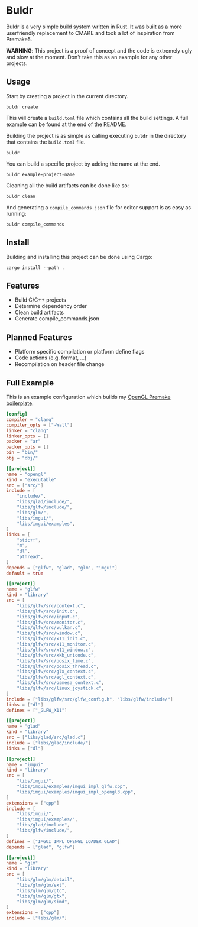 # Buldr

Buldr is a very simple build system written in Rust. It was built as a more userfriendly replacement to CMAKE and took a lot of inspiration from Premake5.

**WARNING**: This project is a proof of concept and the code is extremely ugly and slow at the moment. Don't take this as an example for any other projects.

## Usage

Start by creating a project in the current directory.

```shell
buldr create
```

This will create a `build.toml` file which contains all the build settings. A full example can be found at the end of the README.

Building the project is as simple as calling executing `buldr` in the directory that contains the `build.toml` file.

```shell
buldr
```

You can build a specific project by adding the name at the end.

```shell
buldr example-project-name
```

Cleaning all the build artifacts can be done like so:

```shell
buldr clean
```

And generating a `compile_commands.json` file for editor support is as easy as running:

```shell
buldr compile_commands
```

## Install

Building and installing this project can be done using Cargo:

```shell
cargo install --path .
```

## Features

- Build C/C++ projects
- Determine dependency order
- Clean build artifacts
- Generate compile_commands.json

## Planned Features

- Platform specific compilation or platform define flags
- Code actions (e.g. format, ...)
- Recompilation on header file change

## Full Example

This is an example configuration which builds my [OpenGL Premake boilerplate](https://github.com/HectorPeeters/opengl_premake_boilerplate).

```toml
[config]
compiler = "clang"
compiler_opts = ["-Wall"]
linker = "clang"
linker_opts = []
packer = "ar"
packer_opts = []
bin = "bin/"
obj = "obj/"

[[project]]
name = "opengl"
kind = "executable"
src = ["src/"]
include = [
    "include/",
    "libs/glad/include/",
    "libs/glfw/include/",
    "libs/glm/",
    "libs/imgui/",
    "libs/imgui/examples",
]
links = [
    "stdc++",
    "m",
    "dl",
    "pthread",
]
depends = ["glfw", "glad", "glm", "imgui"]
default = true

[[project]]
name = "glfw"
kind = "library"
src = [
    "libs/glfw/src/context.c",
    "libs/glfw/src/init.c",
    "libs/glfw/src/input.c",
    "libs/glfw/src/monitor.c",
    "libs/glfw/src/vulkan.c",
    "libs/glfw/src/window.c",
    "libs/glfw/src/x11_init.c",
    "libs/glfw/src/x11_monitor.c",
    "libs/glfw/src/x11_window.c",
    "libs/glfw/src/xkb_unicode.c",
    "libs/glfw/src/posix_time.c",
    "libs/glfw/src/posix_thread.c",
    "libs/glfw/src/glx_context.c",
    "libs/glfw/src/egl_context.c",
    "libs/glfw/src/osmesa_context.c",
    "libs/glfw/src/linux_joystick.c",
]
include = ["libs/glfw/src/glfw_config.h", "libs/glfw/include/"]
links = ["dl"]
defines = ["_GLFW_X11"]

[[project]]
name = "glad"
kind = "library"
src = ["libs/glad/src/glad.c"]
include = ["libs/glad/include/"]
links = ["dl"]

[[project]]
name = "imgui"
kind = "library"
src = [
    "libs/imgui/",
    "libs/imgui/examples/imgui_impl_glfw.cpp",
    "libs/imgui/examples/imgui_impl_opengl3.cpp",
]
extensions = ["cpp"]
include = [
    "libs/imgui/",
    "libs/imgui/examples/",
    "libs/glad/include",
    "libs/glfw/include/",
]
defines = ["IMGUI_IMPL_OPENGL_LOADER_GLAD"]
depends = ["glad", "glfw"]

[[project]]
name = "glm"
kind = "library"
src = [
    "libs/glm/glm/detail",
    "libs/glm/glm/ext",
    "libs/glm/glm/gtc",
    "libs/glm/glm/gtx",
    "libs/glm/glm/simd",
]
extensions = ["cpp"]
include = ["libs/glm/"]
```

